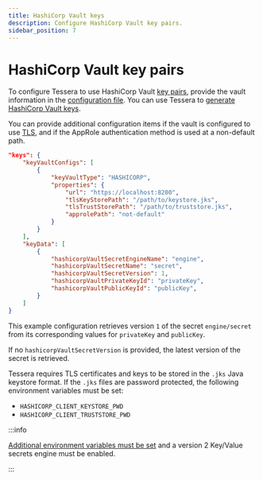 ```yaml
---
title: HashiCorp Vault keys
description: Configure HashiCorp Vault key pairs.
sidebar_position: 7
---
```


# HashiCorp Vault key pairs

To configure Tessera to use HashiCorp Vault [key pairs](Overview.md), provide the vault information in the [configuration file](../../../Reference/SampleConfiguration.md#keys). You can use Tessera to [generate HashiCorp Vault keys](../../Generate-Keys/Hashicorp-Vault.md).

You can provide additional configuration items if the vault is configured to use [TLS], and if the AppRole authentication method is used at a non-default path.

```json title="HashiCorp Vault key pair configuration"
"keys": {
    "keyVaultConfigs": [
        {
            "keyVaultType": "HASHICORP",
            "properties": {
                "url": "https://localhost:8200",
                "tlsKeyStorePath": "/path/to/keystore.jks",
                "tlsTrustStorePath": "/path/to/truststore.jks",
                "approlePath": "not-default"
            }
        }
    ],
    "keyData": [
        {
            "hashicorpVaultSecretEngineName": "engine",
            "hashicorpVaultSecretName": "secret",
            "hashicorpVaultSecretVersion": 1,
            "hashicorpVaultPrivateKeyId": "privateKey",
            "hashicorpVaultPublicKeyId": "publicKey",
        }
    ]
}
```

This example configuration retrieves version `1` of the secret `engine/secret` from its corresponding values for `privateKey` and `publicKey`.

If no `hashicorpVaultSecretVersion` is provided, the latest version of the secret is retrieved.

Tessera requires TLS certificates and keys to be stored in the `.jks` Java keystore format. If the `.jks` files are password protected, the following environment variables must be set:

- `HASHICORP_CLIENT_KEYSTORE_PWD`
- `HASHICORP_CLIENT_TRUSTSTORE_PWD`

:::info

[Additional environment variables must be set](../KeyVault/Hashicorp-Vault.md) and a version 2 Key/Value secrets engine must be enabled.

:::

<!-- links -->

[TLS]: ../KeyVault/Hashicorp-Vault.md#tls
